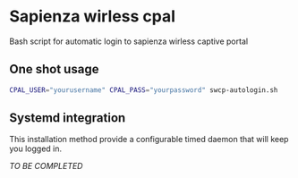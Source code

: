 # Sapienza wirless cpal

Bash script for automatic login to sapienza wirless captive portal

## One shot usage

```bash
CPAL_USER="yourusername" CPAL_PASS="yourpassword" swcp-autologin.sh
```

## Systemd integration

This installation method provide a configurable timed daemon that will keep you logged in.

*TO BE COMPLETED* 
